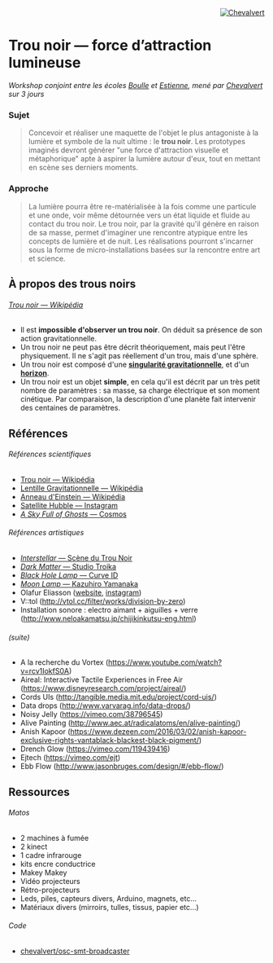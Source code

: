 <p align="right">
  <a href="http://chevalvert.fr/">
    <img src="https://avatars0.githubusercontent.com/u/7009492?v=3&s=75&raw=true" alt="Chevalvert">
  </a>
</p>




# Trou noir — force d’attraction lumineuse

*Workshop conjoint entre les écoles [Boulle](http://www.ecole-boulle.org/) et [Estienne](http://www.ecole-estienne.paris/), mené par [Chevalvert](http://chevalvert.fr/) sur 3 jours*


### Sujet
> Concevoir et réaliser une maquette de l'objet le plus antagoniste à la lumière et symbole de la nuit ultime : le **trou noir**. Les prototypes imaginés devront générer "une force d'attraction visuelle et métaphorique" apte à aspirer la lumière autour d'eux, tout en mettant en scène ses derniers moments.

### Approche
> La lumière pourra être re-matérialisée à la fois comme une particule et une onde, voir même détournée vers un état liquide et fluide au contact du trou noir. Le trou noir, par la gravité qu'il génère en raison de sa masse, permet d'imaginer une rencontre atypique entre les concepts de lumière et de nuit. Les réalisations pourront s'incarner sous la forme de micro-installations basées sur la rencontre entre art et science.


## À propos des trous noirs
###### [Trou noir — Wikipédia](https://fr.wikipedia.org/wiki/Trou_noir)
- Il est **impossible d'observer un trou noir**. On déduit sa présence de son action gravitationnelle.
- Un trou noir ne peut pas être décrit théoriquement, mais peut l'être physiquement. Il ne s'agit pas réellement d'un trou, mais d'une sphère.
- Un trou noir est composé d'une [**singularité gravitationnelle**](https://fr.wikipedia.org/wiki/Singularit%C3%A9_gravitationnelle), et d'un [**horizon**](https://fr.wikipedia.org/wiki/Horizon_(trou_noir)).
- Un trou noir est un objet **simple**, en cela qu'il est décrit par un très petit nombre de paramètres : sa masse, sa charge électrique et son moment cinétique. Par comparaison, la description d'une planète fait intervenir des centaines de paramètres. 


## Références
###### Références scientifiques
- [Trou noir — Wikipédia](https://fr.wikipedia.org/wiki/Trou_noir)
- [Lentille Gravitationnelle — Wikipédia](https://fr.wikipedia.org/wiki/Lentille_gravitationnelle)
- [Anneau d'Einstein — Wikipédia](https://fr.wikipedia.org/wiki/Anneau_d%27Einstein)
- [Satellite Hubble — Instagram](https://www.instagram.com/hubble_space/)
- [*A Sky Full of Ghosts* — Cosmos](https://en.wikipedia.org/wiki/A_Sky_Full_of_Ghosts)

###### Références artistiques
- [*Interstellar* — Scène du Trou Noir](https://www.youtube.com/watch?v=YdSz12Glhlw)
- [*Dark Matter* — Studio Troika](http://troika.uk.com/work/dark-matter-art-basel-unlimited/)
- [*Black Hole Lamp* — Curve ID](http://www.designboom.com/design/curve-id-black-hole-lamp-dario-narvaez-anthony-baxter-11-24-2016/)
- [*Moon Lamp* — Kazuhiro Yamanaka](http://www.designboom.com/design/kazuhiro-yamanaka-collapsible-moon-lamp-11-23-2016/)
- Olafur Eliasson ([website](http://olafureliasson.net/archive/artwork), [instagram](https://www.instagram.com/studioolafureliasson/))
- V::tol (http://vtol.cc/filter/works/division-by-zero)
- Installation sonore : electro aimant + aiguilles + verre (http://www.neloakamatsu.jp/chijikinkutsu-eng.html)

###### (suite)
- A la recherche du Vortex (https://www.youtube.com/watch?v=rcv1IokfS0A)
- Aireal: Interactive Tactile Experiences in Free Air (https://www.disneyresearch.com/project/aireal/)
- Cords UIs (http://tangible.media.mit.edu/project/cord-uis/)
- Data drops (http://www.varvarag.info/data-drops/)
- Noisy Jelly (https://vimeo.com/38796545)
- Alive Painting (http://www.aec.at/radicalatoms/en/alive-painting/)
- Anish Kapoor (https://www.dezeen.com/2016/03/02/anish-kapoor-exclusive-rights-vantablack-blackest-black-pigment/)
- Drench Glow (https://vimeo.com/119439416)
- Ejtech (https://vimeo.com/ejt)
- Ebb Flow (http://www.jasonbruges.com/design/#/ebb-flow/)

## Ressources
###### Matos
- 2 machines à fumée
- 2 kinect
- 1 cadre infrarouge
- kits encre conductrice
- Makey Makey
- Vidéo projecteurs
- Rétro-projecteurs
- Leds, piles, capteurs divers, Arduino, magnets, etc...
- Matériaux divers (mirroirs, tulles, tissus, papier etc...)

###### Code
- [chevalvert/osc-smt-broadcaster](https://github.com/chevalvert/osc-smt-broadcaster)





